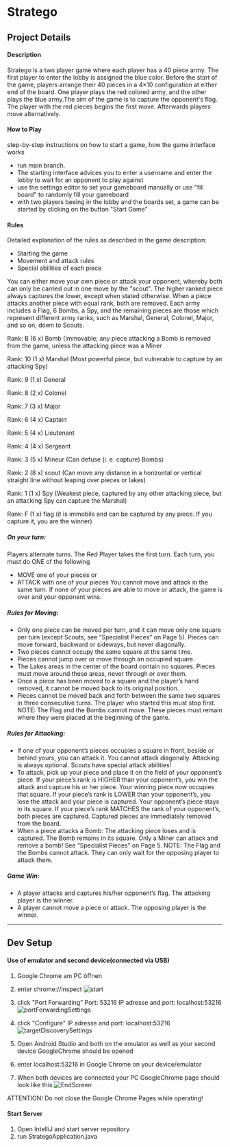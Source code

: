 # Stratego

## Project Details
#### Description
Stratego is a two player game where each player has a 40 piece army. The first player to enter the lobby is assigned the blue color. Before the start of the game, players arrange their 40 pieces in a 4×10 configuration at either end of the board. 
One player plays the red colored army, and the other plays the blue army.The aim of the game is to capture the opponent's flag. The player with the red pieces begins the first move. Afterwards players move alternatively. 

#### How to Play
step-by-step instructions on how to start a game, how the game interface works
- run main branch.
- The starting interface advices you to enter a username and enter the lobby to wait for an opponent to play against
- use the settings editor to set your gameboard manually or use "fill board" to randomly fill your gameboard
- with two players beeing in the lobby and the boards set, a game can be started by clicking on the button "Start Game"

#### Rules
Detailed explanation of the rules as described in the game description:
- Starting the game
- Movement and attack rules
- Special abilities of each piece

You can either move your own piece or attack your opponent, whereby both can only be carried out in one move by the "scout". The higher ranked piece always captures the lower, except when stated otherwise. When a piece attacks another piece with equal rank, both are removed. Each army includes a Flag, 6 Bombs, a Spy, and the remaining pieces are those which represent different army ranks, such as Marshal, General, Colonel, Major, and so on, down to Scouts. 

Rank: B     (6 x) Bomb (Immovable; any piece attacking a Bomb is removed from the game, unless the attacking piece was a Miner 

Rank: 10    (1 x) Marshal (Most powerful piece, but vulnerable to capture by an attacking Spy)

Rank: 9     (1 x) General 

Rank: 8     (2 x) Colonel

Rank: 7     (3 x) Major

Rank: 6     (4 x) Captain

Rank: 5     (4 x) Lieutenant

Rank: 4     (4 x) Sergeant

Rank: 3     (5 x) Mineur (Can defuse (i. e. capture) Bombs)

Rank: 2     (8 x) scout (Can move any distance in a horizontal or vertical straight line without leaping over pieces or lakes)

Rank: 1     (1 x) Spy (Weakest piece, captured by any other attacking piece, but an attacking Spy can capture the Marshal)

Rank: F     (1 x) flag (it is immobile and can be captured by any piece. If you capture it, you are the winner)


##### On your turn: 
Players alternate turns. The Red Player takes the first turn. Each turn, you must do ONE of the following
- MOVE one of your pieces or
- ATTACK with one of your pieces
You cannot move and attack in the same turn. If none of your pieces are able to move or attack, the game is over and your opponent wins.

##### Rules for Moving: 
- Only one piece can be moved per turn, and it can move only one square per turn (except Scouts, see “Specialist Pieces” on Page 5). Pieces can move forward, backward or sideways, but never diagonally.
- Two pieces cannot occupy the same square at the same time.
- Pieces cannot jump over or move through an occupied square.
- The Lakes areas in the center of the board contain no squares. Pieces must move around these areas, never through or over them.
- Once a piece has been moved to a square and the player’s hand removed, it cannot be moved back to its original position.
- Pieces cannot be moved back and forth between the same two squares in three consecutive turns. The player who started this must stop first.
NOTE: The Flag and the Bombs cannot move. These pieces must remain where they were placed at the beginning of the game.

##### Rules for Attacking: 
- If one of your opponent’s pieces occupies a square in front, beside or behind yours, you can attack it. You cannot attack diagonally. Attacking is always optional. Scouts have special attack abilities!
- To attack, pick up your piece and place it on the field of your opponent’s piece. 
     If your piece’s rank is HIGHER than your opponent’s, you win the attack and capture his or her piece. Your winning piece now occupies that square.
     If your piece’s rank is LOWER than your opponent’s, you lose the attack and your piece is captured. Your opponent’s piece stays in its square.
     If your piece’s rank MATCHES the rank of your opponent’s, both pieces are captured.
Captured pieces are immediately removed from the board.
- When a piece attacks a Bomb:
    The attacking piece loses and is captured. The Bomb remains in its square.
    Only a Miner can attack and remove a bomb! See “Specialist Pieces” on Page 5.
NOTE: The Flag and the Bombs cannot attack. They can only wait for the opposing player to attack them.

##### Game Win: 
- A player attacks and captures his/her opponent’s flag. The attacking player is the winner.
- A player cannot move a piece or attack. The opposing player is the winner.

 -------------------------------------------------------------

## Dev Setup 
#### Use of emulator and second device(connected via USB)

1. Google Chrome am PC öffnen 
2. enter chrome://inspect 
![start](https://github.com/SE-II-group-do-1/stratego-app/assets/161967717/6a307156-17a7-4df5-a78e-58cd95ec7b06)

3. click "Port Forwarding"
   Port: 53216
   IP adresse and port: localhost:53216
![portForwardingSettings](https://github.com/SE-II-group-do-1/stratego-app/assets/161967717/a43e315d-c812-4649-bf0f-00986c8e983f)

4. click "Configure"
   IP adresse and port: localhost:53216
![targetDiscoverySettings](https://github.com/SE-II-group-do-1/stratego-app/assets/161967717/7ec8def8-ef67-4ac0-af28-617cad5f7237)

5. Open Android Studio and both on the emulator as well as your second device GoogleChrome should be opened
6. enter localhost:53216 in Google Chrome on your device/emulator
7. When both devices are connected your PC GoogleChrome page should look like this
![EndScreen](https://github.com/SE-II-group-do-1/stratego-app/assets/161967717/bd7e8599-7af3-4028-9e33-f83029cadfe9)

ATTENTION! Do not close the Google Chrome Pages while operating! 

#### Start Server
1. Open IntelliJ and start server repository
2. run StrategoApplication.java


